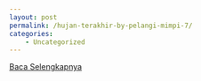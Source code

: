 ```yaml
---
layout: post
permalink: /hujan-terakhir-by-pelangi-mimpi-7/
categories:
    - Uncategorized
---
```


[Baca Selengkapnya](/05)